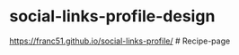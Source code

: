 ﻿# social-links-profile-design 
 https://franc51.github.io/social-links-profile/
#   R e c i p e - p a g e  
 